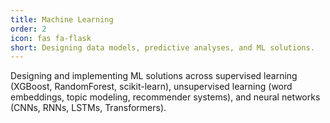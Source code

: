 ```yaml
---
title: Machine Learning
order: 2
icon: fas fa-flask
short: Designing data models, predictive analyses, and ML solutions.
---
```


Designing and implementing ML solutions across supervised learning (XGBoost, RandomForest, scikit-learn), unsupervised learning (word embeddings, topic modeling, recommender systems), and neural networks (CNNs, RNNs, LSTMs, Transformers).
